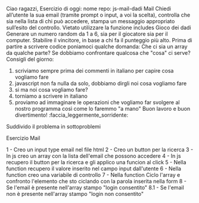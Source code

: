 Ciao ragazzi,
Esercizio di oggi:
nome repo: js-mail-dadi
Mail
Chiedi all’utente la sua email (tramite prompt o input, a voi la scelta),
controlla che sia nella lista di chi può accedere,
stampa un messaggio appropriato sull’esito del controllo.
Vietato utilizzare la funzione includes
Gioco dei dadi
Generare un numero random da 1 a 6, sia per il giocatore sia per il computer.
Stabilire il vincitore, in base a chi fa il punteggio più alto.
Prima di partire a scrivere codice poniamoci qualche domanda:
Che ci sia un array da qualche parte?
Se dobbiamo confrontare qualcosa che "cosa" ci serve?
Consigli del giorno:
1. scriviamo sempre prima dei commenti in italiano per capire cosa vogliamo fare
2. javascript non fa nulla da solo, dobbiamo dirgli noi cosa vogliamo fare
3. si ma noi cosa vogliamo fare?
4. torniamo a scrivere in italiano
5. proviamo ad immaginare le operazioni che vogliamo far svolgere al nostro programma così come lo faremmo "a mano"
Buon lavoro e buon divertimento! :faccia_leggermente_sorridente:


Suddivido il problema in sottoproblemi

Esercizio Mail

1 - Creo un input type email nel file html
2 - Creo un button per la ricerca
3 - In js creo un array con la lista dell'email che possono accedere
4 - In js recupero il button per la ricerca e gli applico una funcion al click
5 - Nella function recupero il valore inserito nel campo input dall'utente
6 - Nella function creo una variabile di controllo 
7 - Nella function Ciclo l'array e confronto l'elemento che sto ciclando con la parola inserita nella form
8 - Se l'email è presente nell'array stampo "login consentito"
8.1 - Se l'email non è presente nell'array stampo "login non consentito"


